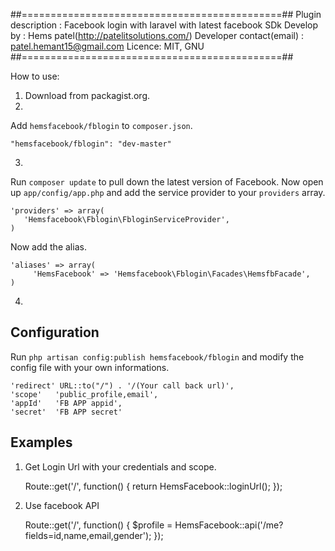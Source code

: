 ##=============================================##
Plugin description : Facebook login with laravel with latest facebook SDk
Develop by : Hems patel(http://patelitsolutions.com/)
Developer contact(email) : patel.hemant15@gmail.com
Licence: MIT, GNU
##=============================================##


How to use:

1) Download from packagist.org.
2) 
Add `hemsfacebook/fblogin` to `composer.json`.

    "hemsfacebook/fblogin": "dev-master"
	
3)
Run `composer update` to pull down the latest version of Facebook.
Now open up `app/config/app.php` and add the service provider to your `providers` array.

    'providers' => array(
       'Hemsfacebook\Fblogin\FbloginServiceProvider',
    )

Now add the alias.

    'aliases' => array(
         'HemsFacebook' => 'Hemsfacebook\Fblogin\Facades\HemsfbFacade',
    )

4)
## Configuration

Run `php artisan config:publish hemsfacebook/fblogin` and modify the config file with your own informations.

	'redirect' URL::to("/") . '/(Your call back url)',
    'scope'   'public_profile,email',
    'appId'   'FB APP appid',
    'secret'  'FB APP secret'


## Examples

1. Get Login Url with your credentials and scope.

    Route::get('/', function()
    {
    	return HemsFacebook::loginUrl();
    });
	
2. Use facebook API

    Route::get('/', function()
    {
    	$profile = HemsFacebook::api('/me?fields=id,name,email,gender');
    });

    
